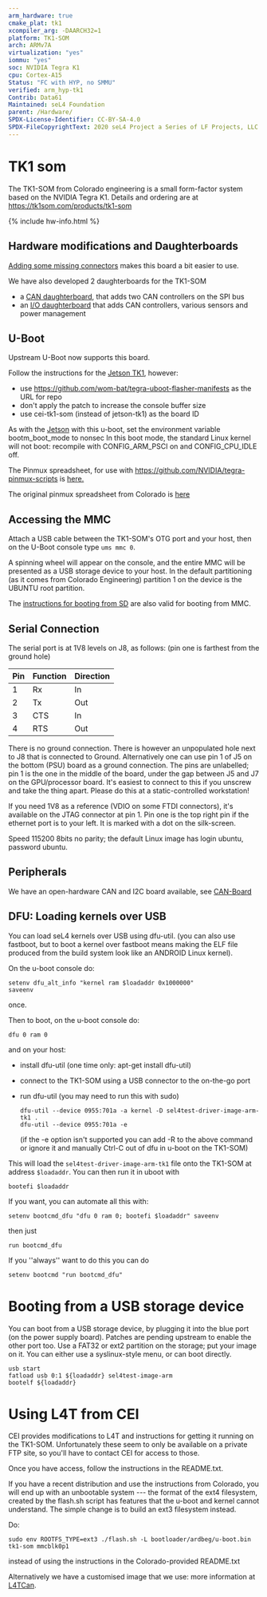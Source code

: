```yaml
---
arm_hardware: true
cmake_plat: tk1
xcompiler_arg: -DAARCH32=1
platform: TK1-SOM
arch: ARMv7A
virtualization: "yes"
iommu: "yes"
soc: NVIDIA Tegra K1
cpu: Cortex-A15
Status: "FC with HYP, no SMMU"
verified: arm_hyp-tk1
Contrib: Data61
Maintained: seL4 Foundation
parent: /Hardware/
SPDX-License-Identifier: CC-BY-SA-4.0
SPDX-FileCopyrightText: 2020 seL4 Project a Series of LF Projects, LLC.
---
```

# TK1 som

The TK1-SOM from Colorado engineering is a small form-factor system
based on the NVIDIA Tegra K1. Details and ordering are at
<https://tk1som.com/products/tk1-som>

{% include hw-info.html %}

## Hardware modifications and Daughterboards


[Adding some missing connectors](Tk1SomMods/) makes this board a
bit easier to use.

We have also developed 2 daughterboards for the TK1-SOM

- a [CAN daughterboard](CANBoard/), that adds two CAN
        controllers on the SPI bus
- an [I/O daughterboard](DaughterBoard/) that adds CAN
        controllers, various sensors and power management

## U-Boot

Upstream U-Boot now supports this board.

Follow the instructions for the [Jetson TK1](../jetsontk1.html#flash-u-boot), however:

- use <https://github.com/wom-bat/tegra-uboot-flasher-manifests>
        as the URL for repo
- don't apply the patch to increase the console buffer size
- use cei-tk1-som (instead of jetson-tk1) as the board ID

As with the [Jetson](../jetsontk1.html) with this u-boot, set the
environment variable bootm_boot_mode to nonsec In this boot mode, the
standard Linux kernel will not boot: recompile with CONFIG_ARM_PSCI on
and CONFIG_CPU_IDLE off.

The Pinmux spreadsheet, for use with
<https://github.com/NVIDIA/tegra-pinmux-scripts> is
[here.](CEI_TK1_SOM_customer_pinmux_v11.xlsm)

The original pinmux spreadsheet from Colorado is
[here](tk1-som_pinmux_V2.4.xlsm)

## Accessing the MMC
Attach a USB cable
between the TK1-SOM's OTG port and your host, then on the U-Boot console
type `ums mmc 0`.

A spinning wheel will appear on the console, and the entire MMC will be
presented as a USB storage device to your host. In the default
partitioning (as it comes from Colorado Engineering) partition 1 on the
device is the UBUNTU root partition.

The [instructions for booting from SD](../GeneralARM.html#booting-from-sd-card)
are also valid for booting from MMC.

## Serial Connection
 The serial port is at 1V8 levels on J8, as
follows: (pin one is farthest from the ground hole)

|Pin|Function|Direction|
|-|-|-|
|1 |Rx |In |
|2 |Tx |Out |
|3 |CTS |In |
|4 |RTS |Out |

There is no ground connection. There is however an unpopulated hole next
to J8 that is connected to Ground. Alternatively one can use pin 1 of J5
on the bottom (PSU) board as a ground connection. The pins are
unlabelled; pin 1 is the one in the middle of the board, under the gap
between J5 and J7 on the GPU/processor board. It's easiest to connect to
this if you unscrew and take the thing apart. Please do this at a
static-controlled workstation!

If you need 1V8 as a reference (VDIO on some FTDI connectors), it's
available on the JTAG connector at pin 1. Pin one is the top right pin
if the ethernet port is to your left. It is marked with a dot on the
silk-screen.

Speed 115200 8bits no parity; the default Linux image has login ubuntu,
password ubuntu.

## Peripherals
 We have an open-hardware CAN and I2C board available,
see [CAN-Board](CANBoard)

## DFU: Loading kernels over USB
You can load seL4 kernels over USB using dfu-util. (you can also use fastboot,
but to boot a kernel over fastboot means making the ELF file produced
from the build system look like an ANDROID Linux kernel).

On the u-boot console do:
```
setenv dfu_alt_info "kernel ram $loadaddr 0x1000000"
saveenv
```
once.

Then to boot, on the u-boot console do:
```
dfu 0 ram 0
```
and on your host:

- install dfu-util (one time only: apt-get install dfu-util)
- connect to the TK1-SOM using a USB connector to the on-the-go
        port

- run dfu-util (you may need to run this with sudo)

      dfu-util --device 0955:701a -a kernel -D sel4test-driver-image-arm-tk1 .
      dfu-util --device 0955:701a -e

  (if the -e option isn't supported you
  can add -R to the above command or ignore it and manually Ctrl-C out
  of dfu in u-boot on the TK1-SOM)


This will load the `sel4test-driver-image-arm-tk1` file onto the TK1-SOM
at address `$loadaddr`. You can then run it in uboot with

    bootefi $loadaddr

If you want, you can automate all this with:

    setenv bootcmd_dfu "dfu 0 ram 0; bootefi $loadaddr" saveenv

then just

    run bootcmd_dfu

If you ''always'' want to do this you can do

    setenv bootcmd "run bootcmd_dfu"

# Booting from a USB storage device

You can boot from a USB storage device, by plugging it into the blue
port (on the power supply board). Patches are pending upstream to enable
the other port too. Use a FAT32 or ext2 partition on the storage; put
your image on it. You can either use a syslinux-style menu, or can boot
directly.
```
usb start
fatload usb 0:1 ${loadaddr} sel4test-image-arm
bootelf ${loadaddr}
```

# Using L4T from CEI


CEI provides modifications to L4T and instructions for getting it
running on the TK1-SOM. Unfortunately these seem to only be available on
a private FTP site, so you'll have to contact CEI for access to those.

Once you have access, follow the instructions in the README.txt.

If you have a recent distribution and use the instructions from
Colorado, you will end up with an unbootable system --- the format of
the ext4 filesystem, created by the flash.sh script has features that
the u-boot and kernel cannot understand. The simple change is to build
an ext3 filesystem instead.

Do:


```
sudo env ROOTFS_TYPE=ext3 ./flash.sh -L bootloader/ardbeg/u-boot.bin tk1-som mmcblk0p1
```
instead of using the instructions in the Colorado-provided
README.txt

Alternatively we have a customised image that we use: more information
at [L4TCan](L4TCan).
